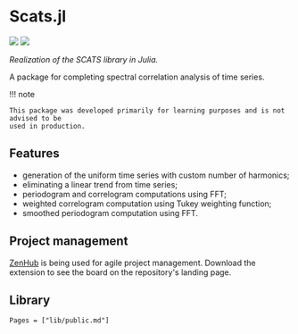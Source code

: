 # Scats.jl

[![][github-img]][github-url] [![][license-img]][license-url]

[github-img]: https://img.shields.io/badge/GitHub-paveloom--j%2FScats.jl-5DA399.svg
[github-url]: https://github.com/paveloom-j/Scats.jl/

[license-img]: https://img.shields.io/badge/license-MIT-5DA399.svg
[license-url]: https://github.com/paveloom-j/Scats.jl/blob/master/LICENSE.md

_Realization of the SCATS library in Julia._

A package for completing spectral correlation analysis of time series.

!!! note

    This package was developed primarily for learning purposes and is not advised to be
    used in production.

## Features

- generation of the uniform time series with custom number of harmonics;
- eliminating a linear trend from time series;
- periodogram and correlogram computations using FFT;
- weighted correlogram computation using Tukey weighting function;
- smoothed periodogram computation using FFT.

## Project management

[ZenHub](https://www.zenhub.com) is being used for agile project management.
Download the extension to see the board on the repository's landing page.

## Library

```@contents
Pages = ["lib/public.md"]
```
